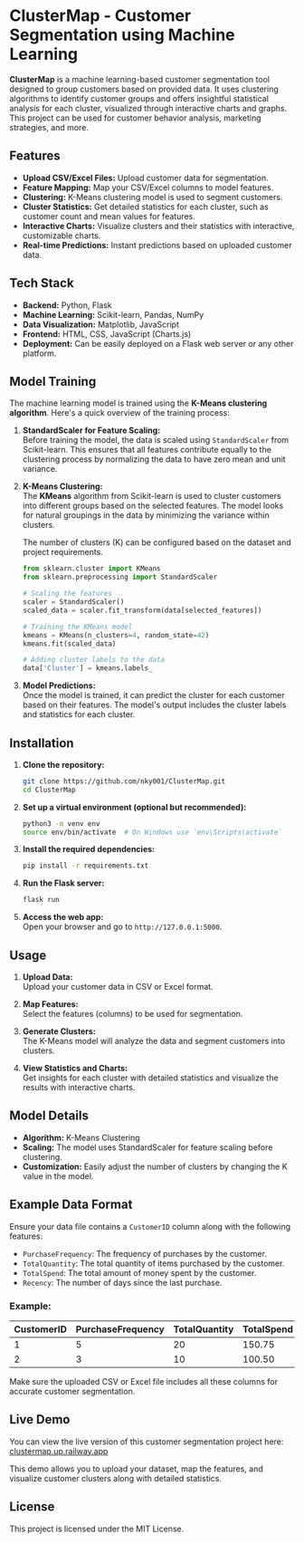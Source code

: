 
# ClusterMap - Customer Segmentation using Machine Learning

**ClusterMap** is a machine learning-based customer segmentation tool designed to group customers based on provided data. It uses clustering algorithms to identify customer groups and offers insightful statistical analysis for each cluster, visualized through interactive charts and graphs. This project can be used for customer behavior analysis, marketing strategies, and more.

## Features

- **Upload CSV/Excel Files:** Upload customer data for segmentation.
- **Feature Mapping:** Map your CSV/Excel columns to model features.
- **Clustering:** K-Means clustering model is used to segment customers.
- **Cluster Statistics:** Get detailed statistics for each cluster, such as customer count and mean values for features.
- **Interactive Charts:** Visualize clusters and their statistics with interactive, customizable charts.
- **Real-time Predictions:** Instant predictions based on uploaded customer data.

## Tech Stack

- **Backend:** Python, Flask
- **Machine Learning:** Scikit-learn, Pandas, NumPy
- **Data Visualization:** Matplotlib, JavaScript
- **Frontend:** HTML, CSS, JavaScript (Charts.js)
- **Deployment:** Can be easily deployed on a Flask web server or any other platform.

## Model Training

The machine learning model is trained using the **K-Means clustering algorithm**. Here's a quick overview of the training process:

1. **StandardScaler for Feature Scaling:**  
   Before training the model, the data is scaled using `StandardScaler` from Scikit-learn. This ensures that all features contribute equally to the clustering process by normalizing the data to have zero mean and unit variance.

2. **K-Means Clustering:**  
   The **KMeans** algorithm from Scikit-learn is used to cluster customers into different groups based on the selected features. The model looks for natural groupings in the data by minimizing the variance within clusters.
   
   The number of clusters (K) can be configured based on the dataset and project requirements.

   ```python
   from sklearn.cluster import KMeans
   from sklearn.preprocessing import StandardScaler
   
   # Scaling the features
   scaler = StandardScaler()
   scaled_data = scaler.fit_transform(data[selected_features])

   # Training the KMeans model
   kmeans = KMeans(n_clusters=4, random_state=42)
   kmeans.fit(scaled_data)
   
   # Adding cluster labels to the data
   data['Cluster'] = kmeans.labels_
   ```

3. **Model Predictions:**  
   Once the model is trained, it can predict the cluster for each customer based on their features. The model's output includes the cluster labels and statistics for each cluster.

## Installation

1. **Clone the repository:**

   ```bash
   git clone https://github.com/nky001/ClusterMap.git
   cd ClusterMap
   ```

2. **Set up a virtual environment (optional but recommended):**

   ```bash
   python3 -m venv env
   source env/bin/activate  # On Windows use `env\Scripts\activate`
   ```

3. **Install the required dependencies:**

   ```bash
   pip install -r requirements.txt
   ```

4. **Run the Flask server:**

   ```bash
   flask run
   ```

5. **Access the web app:**  
   Open your browser and go to `http://127.0.0.1:5000`.

## Usage

1. **Upload Data:**  
   Upload your customer data in CSV or Excel format.
   
2. **Map Features:**  
   Select the features (columns) to be used for segmentation.

3. **Generate Clusters:**  
   The K-Means model will analyze the data and segment customers into clusters.

4. **View Statistics and Charts:**  
   Get insights for each cluster with detailed statistics and visualize the results with interactive charts.

## Model Details

- **Algorithm:** K-Means Clustering
- **Scaling:** The model uses StandardScaler for feature scaling before clustering.
- **Customization:** Easily adjust the number of clusters by changing the K value in the model.


## Example Data Format

Ensure your data file contains a `CustomerID` column along with the following features:

- `PurchaseFrequency`: The frequency of purchases by the customer.
- `TotalQuantity`: The total quantity of items purchased by the customer.
- `TotalSpend`: The total amount of money spent by the customer.
- `Recency`: The number of days since the last purchase.

### Example:

| CustomerID | PurchaseFrequency | TotalQuantity | TotalSpend | Recency |
|------------|-------------------|---------------|------------|---------|
| 1          | 5                 | 20            | 150.75     | 10      |
| 2          | 3                 | 10            | 100.50     | 20      |

Make sure the uploaded CSV or Excel file includes all these columns for accurate customer segmentation.


## Live Demo

You can view the live version of this customer segmentation project here: [clustermap.up.railway.app](https://clustermap.up.railway.app)

This demo allows you to upload your dataset, map the features, and visualize customer clusters along with detailed statistics.


## License

This project is licensed under the MIT License.

